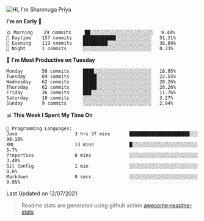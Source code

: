 ![Hi, I'm Shanmuga Priya](https://user-images.githubusercontent.com/11372997/114503533-1a245100-9c4b-11eb-84a1-8417915a46ba.gif)

<!--START_SECTION:waka-->
**I'm an Early 🐤** 

```text
🌞 Morning    29 commits     ██░░░░░░░░░░░░░░░░░░░░░░░   9.48% 
🌆 Daytime    157 commits    ████████████░░░░░░░░░░░░░   51.31% 
🌃 Evening    119 commits    █████████░░░░░░░░░░░░░░░░   38.89% 
🌙 Night      1 commits      ░░░░░░░░░░░░░░░░░░░░░░░░░   0.33%

```
📅 **I'm Most Productive on Tuesday** 

```text
Monday       58 commits     ████░░░░░░░░░░░░░░░░░░░░░   18.95% 
Tuesday      69 commits     █████░░░░░░░░░░░░░░░░░░░░   22.55% 
Wednesday    62 commits     █████░░░░░░░░░░░░░░░░░░░░   20.26% 
Thursday     62 commits     █████░░░░░░░░░░░░░░░░░░░░   20.26% 
Friday       36 commits     ███░░░░░░░░░░░░░░░░░░░░░░   11.76% 
Saturday     10 commits     ░░░░░░░░░░░░░░░░░░░░░░░░░   3.27% 
Sunday       9 commits      ░░░░░░░░░░░░░░░░░░░░░░░░░   2.94%

```


📊 **This Week I Spent My Time On** 

```text
💬 Programming Languages: 
Java                     3 hrs 37 mins       ██████████████████████░░░   90.16% 
XML                      13 mins             █░░░░░░░░░░░░░░░░░░░░░░░░   5.7% 
Properties               8 mins              ░░░░░░░░░░░░░░░░░░░░░░░░░   3.48% 
Git Config               1 min               ░░░░░░░░░░░░░░░░░░░░░░░░░   0.6% 
Markdown                 0 secs              ░░░░░░░░░░░░░░░░░░░░░░░░░   0.05%

```


 Last Updated on 12/07/2021
<!--END_SECTION:waka-->
> Readme stats are generated using github action [awesome-readme-stats](https://github.com/anmol098/waka-readme-stats)
<!--
**Shanmugapriya03/Shanmugapriya03** is a ✨ _special_ ✨ repository because its `README.md` (this file) appears on your GitHub profile.

Here are some ideas to get you started:

- 🔭 I’m currently working on ...
- 🌱 I’m currently learning ...
- 👯 I’m looking to collaborate on ...
- 🤔 I’m looking for help with ...
- 💬 Ask me about ...
- 📫 How to reach me: ...
- 😄 Pronouns: ...
- ⚡ Fun fact: ...
-->
